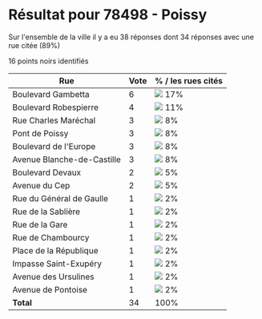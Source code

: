 # Résultat pour 78498 - Poissy

Sur l'ensemble de la ville il y a eu 38 réponses dont 34 réponses avec une rue citée (89%)

16 points noirs identifiés

| Rue | Vote | % / les rues cités|
|-----|------|-------------------|
| Boulevard Gambetta | 6 | <img src="../../img/bar_17.gif" />&nbsp;17%|
| Boulevard Robespierre | 4 | <img src="../../img/bar_11.gif" />&nbsp;11%|
| Rue Charles Maréchal | 3 | <img src="../../img/bar_8.gif" />&nbsp;8%|
| Pont de Poissy | 3 | <img src="../../img/bar_8.gif" />&nbsp;8%|
| Boulevard de l'Europe | 3 | <img src="../../img/bar_8.gif" />&nbsp;8%|
| Avenue Blanche-de-Castille | 3 | <img src="../../img/bar_8.gif" />&nbsp;8%|
| Boulevard Devaux | 2 | <img src="../../img/bar_5.gif" />&nbsp;5%|
| Avenue du Cep | 2 | <img src="../../img/bar_5.gif" />&nbsp;5%|
| Rue du Général de Gaulle | 1 | <img src="../../img/bar_2.gif" />&nbsp;2%|
| Rue de la Sablière | 1 | <img src="../../img/bar_2.gif" />&nbsp;2%|
| Rue de la Gare | 1 | <img src="../../img/bar_2.gif" />&nbsp;2%|
| Rue de Chambourcy | 1 | <img src="../../img/bar_2.gif" />&nbsp;2%|
| Place de la République | 1 | <img src="../../img/bar_2.gif" />&nbsp;2%|
| Impasse Saint-Exupéry | 1 | <img src="../../img/bar_2.gif" />&nbsp;2%|
| Avenue des Ursulines | 1 | <img src="../../img/bar_2.gif" />&nbsp;2%|
| Avenue de Pontoise | 1 | <img src="../../img/bar_2.gif" />&nbsp;2%|
| **Total** | 34 | 100%|
